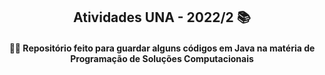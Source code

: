 <h2 align="center">Atividades UNA - 2022/2 📚</h2>
<h4 align="center">👨‍💻 Repositório feito para guardar alguns códigos em Java na matéria de <strong>Programação de Soluções Computacionais</strong></h4>
